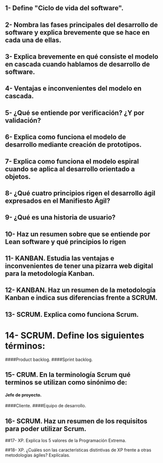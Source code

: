 #
## 1- Define "Ciclo de vida del software".

## 2- Nombra las fases principales del desarrollo de software y explica brevemente que se hace en cada una de ellas.

## 3- Explica brevemente en qué consiste el modelo en cascada cuando hablamos de desarrollo de software.

## 4- Ventajas e inconvenientes del modelo en cascada.

## 5- ¿Qué se entiende por verificación? ¿Y por validación?

## 6- Explica como funciona el modelo de desarrollo mediante creación de prototipos.

## 7- Explica como funciona el modelo espiral cuando se aplica al desarrollo orientado a objetos.

## 8- ¿Qué cuatro principios rigen el desarrollo ágil expresados en el Manifiesto Ágil?

## 9- ¿Qué es una historia de usuario?

## 10- Haz un resumen sobre que se entiende por Lean software y qué principios lo rigen

## 11- KANBAN. Estudia las ventajas e inconvenientes de tener una pizarra web digital para la metodología Kanban.

## 12- KANBAN. Haz un resumen de la metodología Kanban e indica sus diferencias frente a SCRUM.

## 13- SCRUM. Explica como funciona Scrum.

# 14- SCRUM. Define los siguientes términos:
####Product backlog.
####Sprint backlog.

## 15- CRUM. En la terminología Scrum qué terminos se utilizan como sinónimo de:
#### Jefe de proyecto.
####Cliente.
####Equipo de desarrollo.

## 16- SCRUM. Haz un resumen de los requisitos para poder utilizar Scrum.

##17- XP. Explica los 5 valores de la Programación Extrema.

##18- XP. ¿Cuáles son las características distintivas de XP frente a otras metodologías ágiles? Explícalas.

